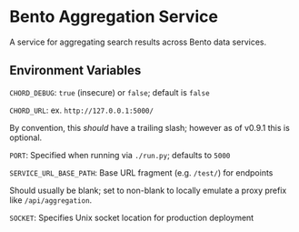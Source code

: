 # Bento Aggregation Service

A service for aggregating search results across Bento data services.

## Environment Variables

`CHORD_DEBUG`: `true` (insecure) or `false`; default is `false`

`CHORD_URL`: ex. `http://127.0.0.1:5000/`

By convention, this *should* have a trailing slash; however as of v0.9.1 this 
is optional.

`PORT`: Specified when running via `./run.py`; defaults to `5000`

`SERVICE_URL_BASE_PATH`: Base URL fragment (e.g. `/test/`) for endpoints

Should usually be blank; set to non-blank to locally emulate a proxy prefix
like `/api/aggregation`.

`SOCKET`: Specifies Unix socket location for production deployment
